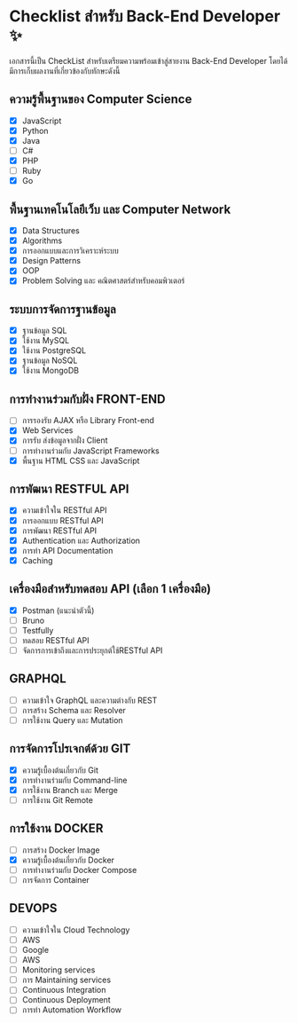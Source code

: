 # Checklist สำหรับ Back-End Developer ✨

เอกสารนี้เป็น CheckList สำหรับเตรียมความพร้อมเข้าสู่สายงาน Back-End Developer โดยได้มีการเก็บผลงานที่เกี่ยวข้องกับทักษะดังนี้

## ความรู้พื้นฐานของ Computer Science

- [x] JavaScript
- [x] Python
- [x] Java
- [ ] C#
- [x] PHP
- [ ] Ruby
- [x] Go

## พื้นฐานเทคโนโลยีเว็บ และ Computer Network

- [x] Data Structures
- [x] Algorithms
- [x] การออกแบบและการวิเคราะห์ระบบ
- [x] Design Patterns
- [x] OOP
- [x] Problem Solving และ คณิตศาสตร์สําหรับคอมพิวเตอร์

## ระบบการจัดการฐานข้อมูล

- [x] ฐานข้อมูล SQL
- [x] ใช้งาน MySQL
- [x] ใช้งาน PostgreSQL
- [x] ฐานข้อมูล NoSQL
- [x] ใช้งาน MongoDB

## การทํางานร่วมกับฝั่ง FRONT-END

- [ ] การรองรับ AJAX หรือ Library Front-end
- [x] Web Services
- [x] การรับ ส่งข้อมูลจากฝั่ง Client
- [ ] การทํางานร่วมกับ JavaScript Frameworks
- [x] พื้นฐาน HTML CSS และ JavaScript

## การพัฒนา RESTFUL API

- [x] ความเข้าใจใน RESTful API
- [x] การออกแบบ RESTful API
- [x] การพัฒนา RESTful API
- [x] Authentication และ Authorization
- [x] การทํา API Documentation
- [x] Caching

## เครื่องมือสําหรับทดสอบ API (เลือก 1 เครื่องมือ)

- [x] Postman (แนะนําตัวนี้)
- [ ] Bruno
- [ ] Testfully
- [ ] ทดสอบ RESTful API
- [ ] จัดการการเข้าถึงและการประยุกต์ใช้RESTful API

## GRAPHQL

- [ ] ความเข้าใจ GraphQL และความต่างกับ REST
- [ ] การสร้าง Schema และ Resolver
- [ ] การใช้งาน Query และ Mutation

## การจัดการโปรเจกต์ด้วย GIT

- [x] ความรู้เบื้องต้นเกี่ยวกับ Git
- [x] การทํางานร่วมกับ Command-line
- [x] การใช้งาน Branch และ Merge
- [ ] การใช้งาน Git Remote

## การใช้งาน DOCKER

- [ ] การสร้าง Docker Image
- [x] ความรู้เบื้องต้นเกี่ยวกับ Docker
- [ ] การทํางานร่วมกับ Docker Compose
- [ ] การจัดการ Container

## DEVOPS

- [ ] ความเข้าใจใน Cloud Technology
- [ ] AWS
- [ ] Google
- [ ] AWS
- [ ] Monitoring services
- [ ] การ Maintaining services
- [ ] Continuous Integration
- [ ] Continuous Deployment
- [ ] การทํา Automation Workflow
